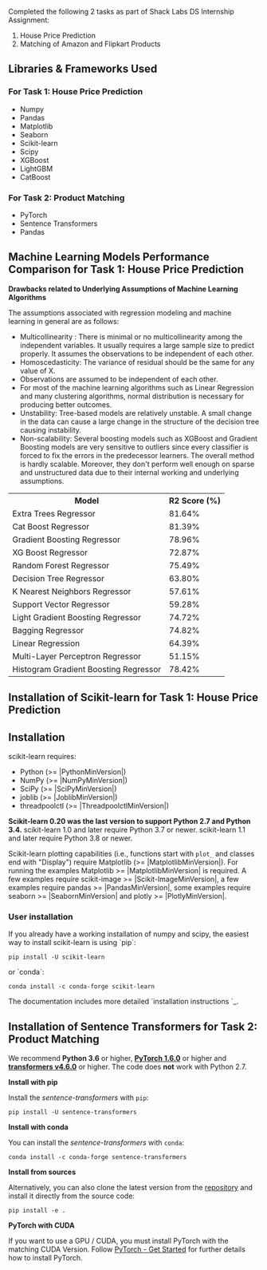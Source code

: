 Completed the following 2 tasks as part of Shack Labs DS Internship Assignment: 

<ol>
  <li>House Price Prediction</li>
  <li>Matching of Amazon and Flipkart Products</li>
</ol>

## Libraries & Frameworks Used

<h3>For Task 1: House Price Prediction</h3>
<ul type='a'>
  <li>Numpy</li>
  <li>Pandas</li>
  <li>Matplotlib</li>
  <li>Seaborn</li>
  <li>Scikit-learn</li>
  <li>Scipy</li>
  <li>XGBoost</li>
  <li>LightGBM</li>
  <li>CatBoost</li>
</ul>

<h3>For Task 2: Product Matching</h3>
<ul type='a'>
  <li>PyTorch</li>
  <li>Sentence Transformers</li>
  <li>Pandas</li>
</ul>

## Machine Learning Models Performance Comparison for Task 1: House Price Prediction

**Drawbacks related to Underlying Assumptions of Machine Learning Algorithms**

The assumptions associated with regression modeling and machine learning in general are as follows:

<ul>
  <li>Multicollinearity : There is minimal or no multicollinearity among the independent variables. It usually requires a large sample size to predict properly. It assumes the observations to be independent of each other.</li>
  <li>Homoscedasticity: The variance of residual should be the same for any value of X.</li>
  <li>Observations are assumed to be independent of each other.</li>
  <li>For most of the machine learning algorithms such as Linear Regression and many clustering algorithms, normal distribution is necessary for producing better outcomes.</li>
  <li>Unstability: Tree-based models are relatively unstable. A small change in the data can cause a large change in the structure of the decision tree causing instability.</li>
  <li>Non-scalability: Several boosting models such as XGBoost and Gradient Boosting models are very sensitive to outliers since every classifier is forced to fix the errors in the predecessor learners. The overall method is hardly scalable. Moreover, they don't perform well enough on sparse and unstructured data due to their internal working and underlying assumptions.</li>
</ul>

<table>
  <tr>
    <th>Model</th>
    <th>R2 Score (%)</th>
  </tr>
  <tr>
    <td>Extra Trees Regressor</td>
    <td>81.64%</td>
  </tr>
  <tr>
    <td>Cat Boost Regressor</td>
    <td>81.39%</td>
  </tr>
  <tr>
    <td>Gradient Boosting Regressor</td>
    <td>78.96%</td>
  </tr>
  <tr>
    <td>XG Boost Regressor</td>
    <td>72.87%</td>
  </tr>
  <tr>
    <td>Random Forest Regressor</td>
    <td>75.49%</td>
  </tr>
  <tr>
    <td>Decision Tree Regressor</td>
    <td>63.80%</td>
  </tr>
  <tr>
    <td>K Nearest Neighbors Regressor</td>
    <td>57.61%</td>
  </tr>
  <tr>
    <td>Support Vector Regressor</td>
    <td>59.28%</td>
  </tr>
  <tr>
    <td>Light Gradient Boosting Regressor</td>
    <td>74.72%</td>
  </tr>
  <tr>
    <td>Bagging Regressor</td>
    <td>74.82%</td>
  </tr>
  <tr>
    <td>Linear Regression</td>
    <td>64.39%</td>
  </tr>
  <tr>
    <td>Multi-Layer Perceptron Regressor</td>
    <td>51.15%</td>
  </tr>
  <tr>
    <td>Histogram Gradient Boosting Regressor</td>
    <td>78.42%</td>
  </tr>
</table>

## Installation of Scikit-learn for Task 1: House Price Prediction

Installation
------------

scikit-learn requires:

- Python (>= |PythonMinVersion|)
- NumPy (>= |NumPyMinVersion|)
- SciPy (>= |SciPyMinVersion|)
- joblib (>= |JoblibMinVersion|)
- threadpoolctl (>= |ThreadpoolctlMinVersion|)

**Scikit-learn 0.20 was the last version to support Python 2.7 and Python 3.4.**
scikit-learn 1.0 and later require Python 3.7 or newer.
scikit-learn 1.1 and later require Python 3.8 or newer.

Scikit-learn plotting capabilities (i.e., functions start with ``plot_`` and
classes end with "Display") require Matplotlib (>= |MatplotlibMinVersion|).
For running the examples Matplotlib >= |MatplotlibMinVersion| is required.
A few examples require scikit-image >= |Scikit-ImageMinVersion|, a few examples
require pandas >= |PandasMinVersion|, some examples require seaborn >=
|SeabornMinVersion| and plotly >= |PlotlyMinVersion|.

### User installation

<p>If you already have a working installation of numpy and scipy,
the easiest way to install scikit-learn is using `pip`:</p>

    pip install -U scikit-learn

<p>or `conda`:</p>

    conda install -c conda-forge scikit-learn

<p>The documentation includes more detailed `installation instructions <https://scikit-learn.org/stable/install.html>`_.</p>

## Installation of Sentence Transformers for Task 2: Product Matching

We recommend **Python 3.6** or higher, **[PyTorch 1.6.0](https://pytorch.org/get-started/locally/)** or higher and **[transformers v4.6.0](https://github.com/huggingface/transformers)** or higher. The code does **not** work with Python 2.7.

**Install with pip**

Install the *sentence-transformers* with `pip`:

```
pip install -U sentence-transformers
```

**Install with conda**

You can install the *sentence-transformers* with `conda`:

```
conda install -c conda-forge sentence-transformers
```

**Install from sources**

Alternatively, you can also clone the latest version from the [repository](https://github.com/UKPLab/sentence-transformers) and install it directly from the source code:

````
pip install -e .
```` 

**PyTorch with CUDA**

If you want to use a GPU / CUDA, you must install PyTorch with the matching CUDA Version. Follow
[PyTorch - Get Started](https://pytorch.org/get-started/locally/) for further details how to install PyTorch.

  
 
